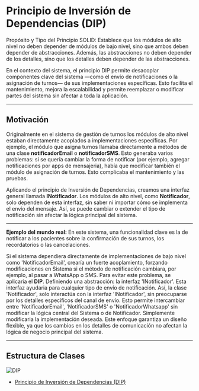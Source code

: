 # Principio de Inversión de Dependencias (DIP)
Propósito y Tipo del Principio SOLID: Establece que los módulos de alto nivel no deben depender de módulos de bajo nivel, sino que ambos deben depender de abstracciones. Además, las abstracciones no deben depender de los detalles, sino que los detalles deben depender de las abstracciones.

En el contexto del sistema, el principio DIP permite desacoplar componentes clave del sistema —como el envío de notificaciones o la asignación de turnos— de sus implementaciones específicas. Esto facilita el mantenimiento, mejora la escalabilidad y permite reemplazar o modificar partes del sistema sin afectar a toda la aplicación.

---

## Motivación
Originalmente en el sistema de gestión de turnos los módulos de alto nivel estaban directamente acoplados a implementaciones específicas. Por ejemplo, el módulo que asigna turnos llamaba directamente a métodos de una clase **notificadorEmail** o **notificadorSMS**. Esto generaba varios problemas: si se quería cambiar la forma de notificar (por ejemplo, agregar notificaciones por apps de mensajeria), había que modificar también el módulo de asignación de turnos. Esto complicaba el mantenimiento y las pruebas.

Aplicando el principio de Inversión de Dependencias, creamos una interfaz general llamada **INotificador**. Los módulos de alto nivel, como **Notificador**, solo dependen de esta interfaz, sin saber ni importar cómo se implementa el envío del mensaje. Así, se puede cambiar o extender el tipo de notificación sin afectar la lógica principal del sistema.

---

**Ejemplo del mundo real:** En este sistema, una funcionalidad clave es la de notificar a los pacientes sobre la confirmación de sus turnos, los recordatorios o las cancelaciones.


Si el sistema dependiera directamente de implementaciones de bajo nivel como 'NotificadorEmail', crearía un fuerte acoplamiento, forzando modificaciones en Sistema si el método de notificación cambiara, por ejemplo, al pasar a WhatsApp o SMS.
Para evitar este problema, se aplicaria el **DIP**. Definiendo una abstracción: la interfaz 'INotificador'. Esta interfaz ayudaria para cualquier tipo de envío de notificación.
Así, la clase 'Notificador', solo interactúa con la interfaz 'INotificador', sin preocuparse por los detalles específicos del canal de envío. Esto permite intercambiar entre 'NotificadorEmail', 'NotificadorSMS' o 'NotificadorWhatsapp' sin modificar la lógica central del Sistema o de Notificador. Simplemente modificaria la implementación deseada. Este enfoque garantiza un diseño flexible, ya que los cambios en los detalles de comunicación no afectan la lógica de negocio principal del sistema.

---

## Estructura de Clases
![DIP](https://github.com/user-attachments/assets/fdd198b0-51de-451b-a253-1c3f785f7cd5)
* [Principio de Inversión de Dependencias (DIP)](https://drive.google.com/file/d/1Fq2h0u69KMExmMZev9LNLkRadwxSAmml/view?usp=sharing)
